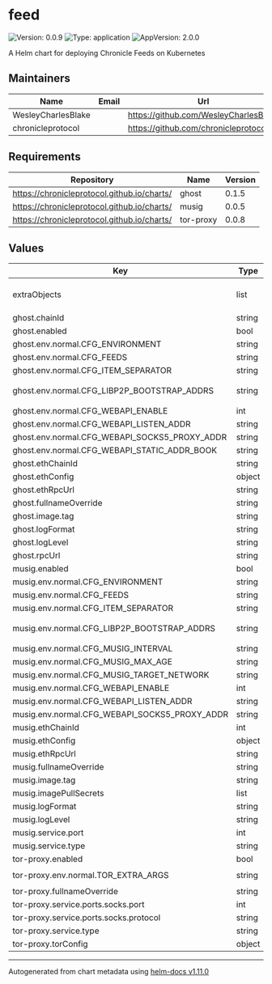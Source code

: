 # feed

![Version: 0.0.9](https://img.shields.io/badge/Version-0.0.9-informational?style=flat-square) ![Type: application](https://img.shields.io/badge/Type-application-informational?style=flat-square) ![AppVersion: 2.0.0](https://img.shields.io/badge/AppVersion-2.0.0-informational?style=flat-square)

A Helm chart for deploying Chronicle Feeds on Kubernetes

## Maintainers

| Name | Email | Url |
| ---- | ------ | --- |
| WesleyCharlesBlake |  | <https://github.com/WesleyCharlesBlake> |
| chronicleprotocol |  | <https://github.com/chronicleprotocol> |

## Requirements

| Repository | Name | Version |
|------------|------|---------|
| https://chronicleprotocol.github.io/charts/ | ghost | 0.1.5 |
| https://chronicleprotocol.github.io/charts/ | musig | 0.0.5 |
| https://chronicleprotocol.github.io/charts/ | tor-proxy | 0.0.8 |

## Values

| Key | Type | Default | Description |
|-----|------|---------|-------------|
| extraObjects | list | `[]` | Extra K8s manifests to deploy |
| ghost.chainId | string | `"nulll"` |  |
| ghost.enabled | bool | `true` |  |
| ghost.env.normal.CFG_ENVIRONMENT | string | `"prod"` |  |
| ghost.env.normal.CFG_FEEDS | string | `"prod"` |  |
| ghost.env.normal.CFG_ITEM_SEPARATOR | string | `"\n"` |  |
| ghost.env.normal.CFG_LIBP2P_BOOTSTRAP_ADDRS | string | `"/dns4/spire-bootstrap1.chroniclelabs.io/tcp/8000/p2p/12D3KooWFYkJ1SghY4KfAkZY9Exemqwnh4e4cmJPurrQ8iqy2wJG\n/dns4/spire-bootstrap2.chroniclelabs.io/tcp/8000/p2p/12D3KooWD7eojGbXT1LuqUZLoewRuhNzCE2xQVPHXNhAEJpiThYj"` |  |
| ghost.env.normal.CFG_WEBAPI_ENABLE | int | `1` |  |
| ghost.env.normal.CFG_WEBAPI_LISTEN_ADDR | string | `""` |  |
| ghost.env.normal.CFG_WEBAPI_SOCKS5_PROXY_ADDR | string | `"tor-proxy:9050"` |  |
| ghost.env.normal.CFG_WEBAPI_STATIC_ADDR_BOOK | string | `""` |  |
| ghost.ethChainId | string | `nil` |  |
| ghost.ethConfig | object | `{}` |  |
| ghost.ethRpcUrl | string | `nil` |  |
| ghost.fullnameOverride | string | `"ghost"` |  |
| ghost.image.tag | string | `"0.13.9"` |  |
| ghost.logFormat | string | `nil` |  |
| ghost.logLevel | string | `nil` |  |
| ghost.rpcUrl | string | `nil` |  |
| musig.enabled | bool | `true` |  |
| musig.env.normal.CFG_ENVIRONMENT | string | `"prod"` |  |
| musig.env.normal.CFG_FEEDS | string | `"prod"` |  |
| musig.env.normal.CFG_ITEM_SEPARATOR | string | `"\n"` |  |
| musig.env.normal.CFG_LIBP2P_BOOTSTRAP_ADDRS | string | `"/dns4/spire-bootstrap1.chroniclelabs.io/tcp/8000/p2p/12D3KooWFYkJ1SghY4KfAkZY9Exemqwnh4e4cmJPurrQ8iqy2wJG\n/dns4/spire-bootstrap2.chroniclelabs.io/tcp/8000/p2p/12D3KooWD7eojGbXT1LuqUZLoewRuhNzCE2xQVPHXNhAEJpiThYj"` |  |
| musig.env.normal.CFG_MUSIG_INTERVAL | string | `"600"` |  |
| musig.env.normal.CFG_MUSIG_MAX_AGE | string | `"3600"` |  |
| musig.env.normal.CFG_MUSIG_TARGET_NETWORK | string | `"eth"` |  |
| musig.env.normal.CFG_WEBAPI_ENABLE | int | `1` |  |
| musig.env.normal.CFG_WEBAPI_LISTEN_ADDR | string | `":8080"` |  |
| musig.env.normal.CFG_WEBAPI_SOCKS5_PROXY_ADDR | string | `"tor-proxy:9050"` |  |
| musig.ethChainId | int | `1` |  |
| musig.ethConfig | object | `{}` |  |
| musig.ethRpcUrl | string | `nil` |  |
| musig.fullnameOverride | string | `"musig"` |  |
| musig.image.tag | string | `"0.2.12"` |  |
| musig.imagePullSecrets | list | `[]` |  |
| musig.logFormat | string | `nil` |  |
| musig.logLevel | string | `nil` |  |
| musig.service.port | int | `8080` |  |
| musig.service.type | string | `"ClusterIP"` |  |
| tor-proxy.enabled | bool | `true` |  |
| tor-proxy.env.normal.TOR_EXTRA_ARGS | string | `"SocksPort 0.0.0.0:9050\nHiddenServiceDir /var/lib/tor/hidden_services\nHiddenServicePort 8888 musig:8080\n"` |  |
| tor-proxy.fullnameOverride | string | `"tor-proxy"` |  |
| tor-proxy.service.ports.socks.port | int | `9050` |  |
| tor-proxy.service.ports.socks.protocol | string | `"TCP"` |  |
| tor-proxy.service.type | string | `"ClusterIP"` |  |
| tor-proxy.torConfig | object | `{}` |  |

----------------------------------------------
Autogenerated from chart metadata using [helm-docs v1.11.0](https://github.com/norwoodj/helm-docs/releases/v1.11.0)
